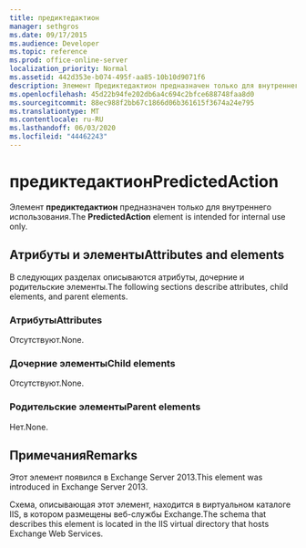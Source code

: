 ```yaml
---
title: предиктедактион
manager: sethgros
ms.date: 09/17/2015
ms.audience: Developer
ms.topic: reference
ms.prod: office-online-server
localization_priority: Normal
ms.assetid: 442d353e-b074-495f-aa85-10b10d9071f6
description: Элемент Предиктедактион предназначен только для внутреннего использования.
ms.openlocfilehash: 45d22b94fe202db6a4c694c2bfce688748faa8d0
ms.sourcegitcommit: 88ec988f2bb67c1866d06b361615f3674a24e795
ms.translationtype: MT
ms.contentlocale: ru-RU
ms.lasthandoff: 06/03/2020
ms.locfileid: "44462243"
---
```

# <a name="predictedaction"></a><span data-ttu-id="b24ca-103">предиктедактион</span><span class="sxs-lookup"><span data-stu-id="b24ca-103">PredictedAction</span></span>

<span data-ttu-id="b24ca-104">Элемент **предиктедактион** предназначен только для внутреннего использования.</span><span class="sxs-lookup"><span data-stu-id="b24ca-104">The **PredictedAction** element is intended for internal use only.</span></span> 

## <a name="attributes-and-elements"></a><span data-ttu-id="b24ca-105">Атрибуты и элементы</span><span class="sxs-lookup"><span data-stu-id="b24ca-105">Attributes and elements</span></span>

<span data-ttu-id="b24ca-106">В следующих разделах описываются атрибуты, дочерние и родительские элементы.</span><span class="sxs-lookup"><span data-stu-id="b24ca-106">The following sections describe attributes, child elements, and parent elements.</span></span>
  
### <a name="attributes"></a><span data-ttu-id="b24ca-107">Атрибуты</span><span class="sxs-lookup"><span data-stu-id="b24ca-107">Attributes</span></span>

<span data-ttu-id="b24ca-108">Отсутствуют.</span><span class="sxs-lookup"><span data-stu-id="b24ca-108">None.</span></span>
  
### <a name="child-elements"></a><span data-ttu-id="b24ca-109">Дочерние элементы</span><span class="sxs-lookup"><span data-stu-id="b24ca-109">Child elements</span></span>

<span data-ttu-id="b24ca-110">Отсутствуют.</span><span class="sxs-lookup"><span data-stu-id="b24ca-110">None.</span></span>
  
### <a name="parent-elements"></a><span data-ttu-id="b24ca-111">Родительские элементы</span><span class="sxs-lookup"><span data-stu-id="b24ca-111">Parent elements</span></span>

<span data-ttu-id="b24ca-112">Нет.</span><span class="sxs-lookup"><span data-stu-id="b24ca-112">None.</span></span>
  
## <a name="remarks"></a><span data-ttu-id="b24ca-113">Примечания</span><span class="sxs-lookup"><span data-stu-id="b24ca-113">Remarks</span></span>

<span data-ttu-id="b24ca-114">Этот элемент появился в Exchange Server 2013.</span><span class="sxs-lookup"><span data-stu-id="b24ca-114">This element was introduced in Exchange Server 2013.</span></span>
  
<span data-ttu-id="b24ca-115">Схема, описывающая этот элемент, находится в виртуальном каталоге IIS, в котором размещены веб-службы Exchange.</span><span class="sxs-lookup"><span data-stu-id="b24ca-115">The schema that describes this element is located in the IIS virtual directory that hosts Exchange Web Services.</span></span>
  

